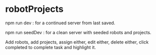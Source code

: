 # robotProjects


npm run dev : for a continued server from last saved.

npm run seedDev : for a clean server with seeded robots and projects.

Add robots, add projects, assign either, edit either, delete either, click completed to complete task and highlight it.
